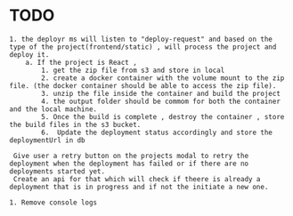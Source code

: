 # TODO

    1. the deployr ms will listen to "deploy-request" and based on the type of the project(frontend/static) , will process the project and deploy it.
        a. If the project is React ,
            1. get the zip file from s3 and store in local
            2. create a docker container with the volume mount to the zip file. (the docker container should be able to access the zip file).
            3. unzip the file inside the container and build the project
            4. the output folder should be commom for both the container and the local machine.
            5. Once the build is complete , destroy the container , store the build files in the s3 bucket.
            6.  Update the deployment status accordingly and store the deploymentUrl in db

     Give user a retry button on the projects modal to retry the deployment when the deployment has failed or if there are no deployments started yet.
     Create an api for that which will check if theere is already a deployment that is in progress and if not the initiate a new one.

    1. Remove console logs
